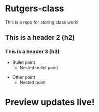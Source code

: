 # Rutgers-class
This is a repo for storing class work!

## This is a header 2 (h2)

### This is a header 3 (h3)

- Bullet point
  - Nested bullet point
  
* Other point
  * Nested point

# Preview updates live!
